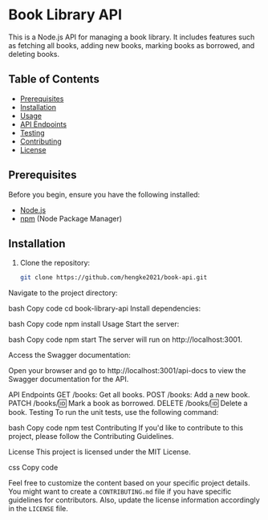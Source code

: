 # Book Library API

This is a Node.js API for managing a book library. It includes features such as fetching all books, adding new books, marking books as borrowed, and deleting books.

## Table of Contents

- [Prerequisites](#prerequisites)
- [Installation](#installation)
- [Usage](#usage)
- [API Endpoints](#api-endpoints)
- [Testing](#testing)
- [Contributing](#contributing)
- [License](#license)

## Prerequisites

Before you begin, ensure you have the following installed:

- [Node.js](https://nodejs.org/)
- [npm](https://www.npmjs.com/) (Node Package Manager)

## Installation

1. Clone the repository:

   ```bash
   git clone https://github.com/hengke2021/book-api.git
Navigate to the project directory:

bash
Copy code
cd book-library-api
Install dependencies:

bash
Copy code
npm install
Usage
Start the server:

bash
Copy code
npm start
The server will run on http://localhost:3001.

Access the Swagger documentation:

Open your browser and go to http://localhost:3001/api-docs to view the Swagger documentation for the API.

API Endpoints
GET /books: Get all books.
POST /books: Add a new book.
PATCH /books/:id: Mark a book as borrowed.
DELETE /books/:id: Delete a book.
Testing
To run the unit tests, use the following command:

bash
Copy code
npm test
Contributing
If you'd like to contribute to this project, please follow the Contributing Guidelines.

License
This project is licensed under the MIT License.

css
Copy code

Feel free to customize the content based on your specific project details. You might want to create a `CONTRIBUTING.md` file if you have specific guidelines for contributors. Also, update the license information accordingly in the `LICENSE` file.